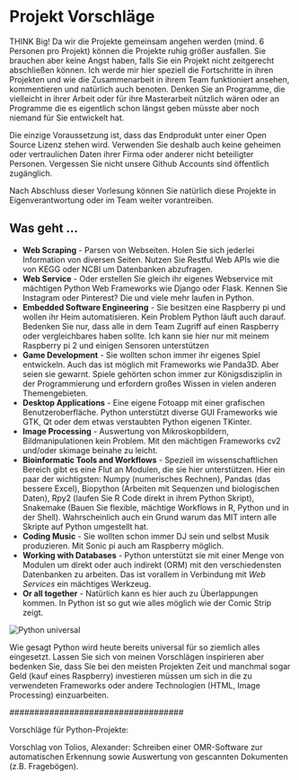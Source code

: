 # Projekt Vorschläge

THINK Big! Da wir die Projekte gemeinsam angehen werden (mind. 6 Personen pro Projekt) können die Projekte ruhig größer ausfallen. Sie brauchen aber keine Angst haben, falls Sie ein Projekt nicht zeitgerecht abschließen können. Ich werde mir hier speziell die Fortschritte in ihren Projekten und wie die Zusammenarbeit in ihrem Team funktioniert ansehen, kommentieren und natürlich auch benoten. Denken Sie an Programme, die vielleicht in ihrer Arbeit oder für ihre Masterarbeit nützlich wären oder an Programme die es eigentlich schon längst geben müsste aber noch niemand für Sie entwickelt hat.

Die einzige Voraussetzung ist, dass das Endprodukt unter einer Open Source Lizenz stehen wird. Verwenden Sie deshalb auch keine geheimen oder vertraulichen Daten ihrer Firma oder anderer nicht beteiligter Personen. Vergessen Sie nicht unsere Github Accounts sind öffentlich zugänglich.

Nach Abschluss dieser Vorlesung können Sie natürlich diese Projekte in Eigenverantwortung oder im Team weiter vorantreiben.

## Was geht ...

+ **Web Scraping** - Parsen von Webseiten. Holen Sie sich jederlei Information von diversen Seiten. Nutzen Sie Restful Web APIs wie die von KEGG oder NCBI um Datenbanken abzufragen.
+ **Web Service** - Oder erstellen Sie gleich ihr eigenes Webservice mit mächtigen Python Web Frameworks wie Django oder Flask. Kennen Sie Instagram oder Pinterest? Die und viele mehr laufen in Python.
+ **Embedded Software Engineering** - Sie besitzen eine Raspberry pi und wollen ihr Heim automatisieren. Kein Problem Python läuft auch darauf. Bedenken Sie nur, dass alle in dem Team Zugriff auf einen Raspberry oder vergleichbares haben sollte. Ich kann sie hier nur mit meinem Raspberry pi 2 und einigen Sensoren unterstützen
+ **Game Development** - Sie wollten schon immer ihr eigenes Spiel entwickeln. Auch das ist möglich mit Frameworks wie Panda3D. Aber seien sie gewarnt. Spiele gehörten schon immer zur Königsdisziplin in der Programmierung und erfordern großes Wissen in vielen anderen Themengebieten.
+ **Desktop Applications** - Eine eigene Fotoapp mit einer grafischen Benutzeroberfläche. Python unterstützt diverse GUI Frameworks wie GTK, Qt oder dem etwas verstaubten Python eigenen TKinter.
+ **Image Processing** - Auswertung von Mikroskopbildern, Bildmanipulationen kein Problem. Mit den mächtigen Frameworks cv2 und/oder skimage beinahe zu leicht.
+ **Bioinformatic Tools and Workflows** - Speziell im wissenschaftlichen Bereich gibt es eine Flut an Modulen, die sie hier unterstützen. Hier ein paar der wichtigsten: Numpy (numerisches Rechnen), Pandas (das bessere Excel), Biopython (Arbeiten mit Sequenzen und biologischen Daten), Rpy2 (laufen Sie R Code direkt in ihrem Python Skript), Snakemake (Bauen Sie flexible, mächtige Workflows in R, Python und in der Shell). Wahrscheinlich auch ein Grund warum das MIT intern alle Skripte auf Python umgestellt hat.
+ **Coding Music** - Sie wollten schon immer DJ sein und selbst Musik produzieren. Mit Sonic pi auch am Raspberry möglich.
+ **Working with Databases** - Python unterstützt sie mit einer Menge von Modulen um direkt oder auch indirekt (ORM) mit den verschiedensten Datenbanken zu arbeiten. Das ist vorallem in Verbindung mit *Web Services* ein mächtiges Werkzeug.
+ **Or all together** - Natürlich kann es hier auch zu Überlappungen kommen. In Python ist so gut wie alles möglich wie der Comic Strip zeigt.

![Python universal](examples/python.png "Python universal")

Wie gesagt Python wird heute bereits universal für so ziemlich alles eingesetzt. Lassen Sie sich von meinen Vorschlägen inspirieren aber bedenken Sie, dass Sie bei den meisten Projekten Zeit und manchmal sogar Geld (kauf eines Raspberry) investieren müssen um sich in die zu verwendeten Frameworks oder andere Technologien (HTML, Image Processing) einzuarbeiten.




###################################

Vorschläge für Python-Projekte:

Vorschlag von Tolios, Alexander: Schreiben einer OMR-Software zur automatischen Erkennung sowie Auswertung von gescannten Dokumenten (z.B. Fragebögen).
